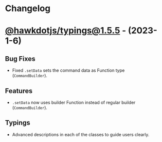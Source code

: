 # Changelog

# [@hawkdotjs/typings@1.5.5](https://www.npmjs.com/package/@hawkdotjs/typings/v/1.5.4) - (2023-1-6)

## Bug Fixes
- Fixed ``.setData`` sets the command data as Function type (``CommandBuilder``).

## Features
- ``.setData`` now uses builder Function instead of regular builder (``CommandBuilder``).

## Typings
- Advanced descriptions in each of the classes to guide users clearly.